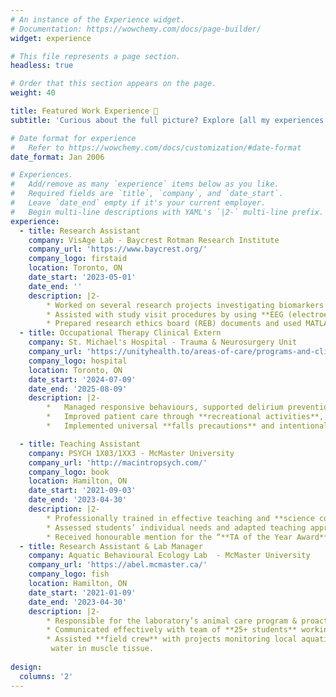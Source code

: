 ```yaml
---
# An instance of the Experience widget.
# Documentation: https://wowchemy.com/docs/page-builder/
widget: experience

# This file represents a page section.
headless: true

# Order that this section appears on the page.
weight: 40

title: Featured Work Experience 💼
subtitle: 'Curious about the full picture? Explore [all my experiences here](https://drive.google.com/file/d/1pA0k26ERctmr1xi3wmJxATKWFsbPO5zV/view?usp=sharing).'

# Date format for experience
#   Refer to https://wowchemy.com/docs/customization/#date-format
date_format: Jan 2006

# Experiences.
#   Add/remove as many `experience` items below as you like.
#   Required fields are `title`, `company`, and `date_start`.
#   Leave `date_end` empty if it's your current employer.
#   Begin multi-line descriptions with YAML's `|2-` multi-line prefix.
experience:
  - title: Research Assistant
    company: VisAge Lab - Baycrest Rotman Research Institute 
    company_url: 'https://www.baycrest.org/'
    company_logo: firstaid
    location: Toronto, ON
    date_start: '2023-05-01'
    date_end: ''
    description: |2-
        * Worked on several research projects investigating biomarkers for **Alzheimer’s Disease** and **fall-prevention interventions** in older adults, supervised by Dr. Eugenie Roudaia.
        * Assisted with study visit procedures by using **EEG (electroencephalogram)** to collect patient data, administering & scoring neuropsychological tests, & consolidating data in REDcap survey software.
        * Prepared research ethics board (REB) documents and used MATLAB to analyze EEG data.
  - title: Occupational Therapy Clinical Extern
    company: St. Michael's Hospital - Trauma & Neurosurgery Unit
    company_url: 'https://unityhealth.to/areas-of-care/programs-and-clinics/trauma-and-neurosurgery/'
    company_logo: hospital
    location: Toronto, ON
    date_start: '2024-07-09'
    date_end: '2025-08-09'
    description: |2-
        *	Managed responsive behaviours, supported delirium prevention, and incorporated management strategies for patients with cognitive impairment.
        *	Improved patient care through **recreational activities**, **ADL**, and **mobilization** support.
        *	Implemented universal **falls precautions** and intentional rounding to ensure patient comfort and safety.

  - title: Teaching Assistant
    company: PSYCH 1X03/1XX3 - McMaster University
    company_url: 'http://macintropsych.com/'
    company_logo: book
    location: Hamilton, ON
    date_start: '2021-09-03'
    date_end: '2023-04-30'
    description: |2-
        * Professionally trained in effective teaching and **science communication**, taught 3 tutorials a week for introductory psychology classes and provided mentorship support to over 220+ students.
        * Assessed students’ individual needs and adapted teaching approach to meet different needs.
        * Received honourable mention for the “**TA of the Year Award**” based on student nominations.
  - title: Research Assistant & Lab Manager
    company: Aquatic Behavioural Ecology Lab  - McMaster University
    company_url: 'https://abel.mcmaster.ca/'
    company_logo: fish
    location: Hamilton, ON
    date_start: '2021-01-09'
    date_end: '2023-04-30'
    description: |2-
        * Responsible for the laboratory’s animal care program & proactively cared for 8+ fish species by completing tasks like feeding, water quality checks, water changes, and health checks.
        * Communicated effectively with team of **25+ students** working on **10+ ongoing experiments** to ensure smooth operation, & planned social events to foster community.
        * Assisted **field crew** with projects monitoring local aquatic ecosystem health and supporting **endangered species**.
         water in muscle tissue.
        
design:
  columns: '2'
---
```

